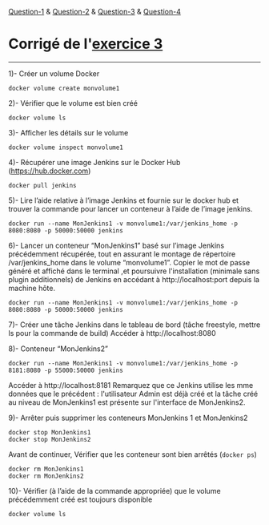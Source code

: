 [Question-1](https://github.com/clem9669/DockerOrNot/blob/master/Question-1/Question-1.md) &
[Question-2](https://github.com/clem9669/DockerOrNot/blob/master/Question-2/Question-2.md) &
[Question-3](https://github.com/clem9669/DockerOrNot/blob/master/Question-3/Question-3.md) &
[Question-4](https://github.com/clem9669/DockerOrNot/blob/master/Question-4/question-4.md) 


# Corrigé de l'[exercice 3](https://github.com/clem9669/DockerOrNot/blob/master/Question-3/Question-3.md)
---

1)- Créer un volume Docker
```
docker volume create monvolume1
```

2)- Vérifier que le volume est bien créé
```
docker volume ls
```

3)- Afficher les détails sur le volume
```
docker volume inspect monvolume1
```

4)- Récupérer une image Jenkins sur le Docker Hub (https://hub.docker.com)
```
docker pull jenkins
```

5)- Lire l’aide relative à l’image Jenkins et fournie sur le docker hub et trouver la commande pour lancer un conteneur à l’aide de l’image jenkins.
```
docker run --name MonJenkins1 -v monvolume1:/var/jenkins_home -p 8080:8080 -p 50000:50000 jenkins
```

6)- Lancer un conteneur “MonJenkins1” basé sur l’image Jenkins précédemment récupérée, tout en assurant le montage de répertoire /var/jenkins_home dans le volume “monvolume1”. Copier le mot de passe généré et affiché dans le terminal ,et poursuivre l'installation (minimale sans plugin additionnels) de Jenkins en accédant à http://localhost:port depuis la machine hôte.
```
docker run --name MonJenkins1 -v monvolume1:/var/jenkins_home -p 8080:8080 -p 50000:50000 jenkins
```

7)- Créer une tâche Jenkins dans le tableau de bord (tâche freestyle, mettre ls pour la commande de build)
Accéder à http://localhost:8080

8)- Conteneur “MonJenkins2”
```
docker run --name MonJenkins1 -v monvolume1:/var/jenkins_home -p 8181:8080 -p 55000:50000 jenkins
```
Accéder à http://localhost:8181
Remarquez que ce Jenkins utilise les mme données que le précédent : l'utilisateur Admin est déjà créé et la tâche créé au niveau de MonJenkins1 est présente sur l'interface de MonJenkins2.

9)- Arrêter puis supprimer les conteneurs MonJenkins 1 et MonJenkins2
```
docker stop MonJenkins1
docker stop MonJenkins2
```
Avant de continuer, Vérifier que les conteneur sont bien arrêtés (```docker ps```)
```
docker rm MonJenkins1
docker rm MonJenkins2
```

10)- Vérifier (à l’aide de la commande appropriée) que le volume précédemment créé est toujours disponible
```
docker volume ls
```
